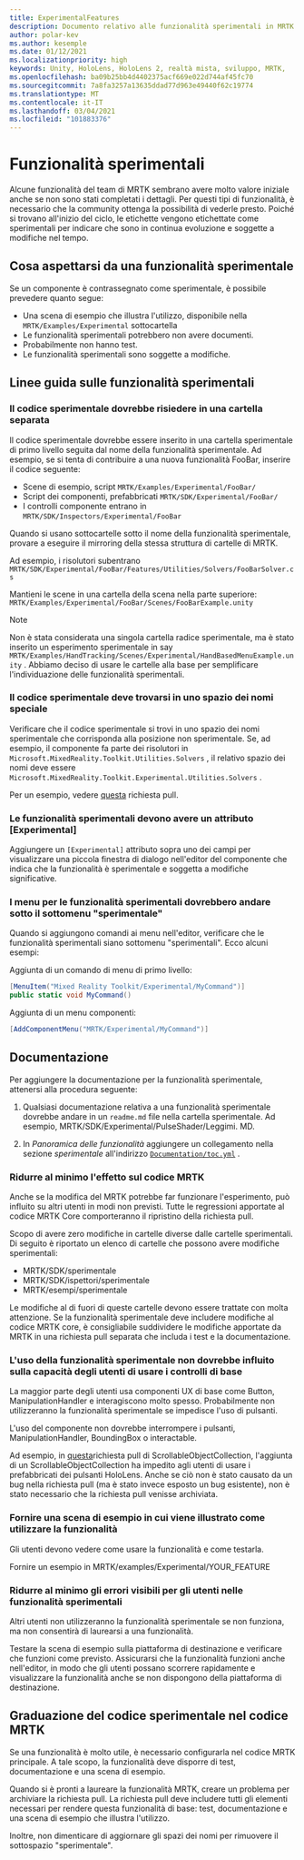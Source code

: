 ```yaml
---
title: ExperimentalFeatures
description: Documento relativo alle funzionalità sperimentali in MRTK.
author: polar-kev
ms.author: kesemple
ms.date: 01/12/2021
ms.localizationpriority: high
keywords: Unity, HoloLens, HoloLens 2, realtà mista, sviluppo, MRTK,
ms.openlocfilehash: ba09b25bb4d4402375acf669e022d744af45fc70
ms.sourcegitcommit: 7a8fa3257a13635ddad77d963e49440f62c19774
ms.translationtype: MT
ms.contentlocale: it-IT
ms.lasthandoff: 03/04/2021
ms.locfileid: "101883376"
---
```

# <a name="experimental-features"></a>Funzionalità sperimentali

Alcune funzionalità del team di MRTK sembrano avere molto valore iniziale anche se non sono stati completati i dettagli. Per questi tipi di funzionalità, è necessario che la community ottenga la possibilità di vederle presto. Poiché si trovano all'inizio del ciclo, le etichette vengono etichettate come sperimentali per indicare che sono in continua evoluzione e soggette a modifiche nel tempo.

## <a name="what-to-expect-from-an-experimental-feature"></a>Cosa aspettarsi da una funzionalità sperimentale

Se un componente è contrassegnato come sperimentale, è possibile prevedere quanto segue:

- Una scena di esempio che illustra l'utilizzo, disponibile nella `MRTK/Examples/Experimental` sottocartella
- Le funzionalità sperimentali potrebbero non avere documenti.
- Probabilmente non hanno test.
- Le funzionalità sperimentali sono soggette a modifiche.

## <a name="experimental-feature-guidelines"></a>Linee guida sulle funzionalità sperimentali

### <a name="experimental-code-should-live-in-a-separate-folder"></a>Il codice sperimentale dovrebbe risiedere in una cartella separata

Il codice sperimentale dovrebbe essere inserito in una cartella sperimentale di primo livello seguita dal nome della funzionalità sperimentale. Ad esempio, se si tenta di contribuire a una nuova funzionalità FooBar, inserire il codice seguente:

- Scene di esempio, script `MRTK/Examples/Experimental/FooBar/`
- Script dei componenti, prefabbricati `MRTK/SDK/Experimental/FooBar/`
- I controlli componente entrano in `MRTK/SDK/Inspectors/Experimental/FooBar`

Quando si usano sottocartelle sotto il nome della funzionalità sperimentale, provare a eseguire il mirroring della stessa struttura di cartelle di MRTK.

Ad esempio, i risolutori subentrano `MRTK/SDK/Experimental/FooBar/Features/Utilities/Solvers/FooBarSolver.cs`

Mantieni le scene in una cartella della scena nella parte superiore: `MRTK/Examples/Experimental/FooBar/Scenes/FooBarExample.unity`

> [!NOTE]
> Non è stata considerata una singola cartella radice sperimentale, ma è stato inserito un esperimento sperimentale in say `MRTK/Examples/HandTracking/Scenes/Experimental/HandBasedMenuExample.unity` . Abbiamo deciso di usare le cartelle alla base per semplificare l'individuazione delle funzionalità sperimentali.

### <a name="experimental-code-should-be-in-a-special-namespace"></a>Il codice sperimentale deve trovarsi in uno spazio dei nomi speciale

Verificare che il codice sperimentale si trovi in uno spazio dei nomi sperimentale che corrisponda alla posizione non sperimentale. Se, ad esempio, il componente fa parte dei risolutori in `Microsoft.MixedReality.Toolkit.Utilities.Solvers` , il relativo spazio dei nomi deve essere `Microsoft.MixedReality.Toolkit.Experimental.Utilities.Solvers` .

Per un esempio, vedere [questa](https://github.com/microsoft/MixedRealityToolkit-Unity/pull/4532) richiesta pull.

### <a name="experimental-features-should-have-an-experimental-attribute"></a>Le funzionalità sperimentali devono avere un attributo [Experimental]

Aggiungere un `[Experimental]` attributo sopra uno dei campi per visualizzare una piccola finestra di dialogo nell'editor del componente che indica che la funzionalità è sperimentale e soggetta a modifiche significative.

### <a name="menus-for-experimental-features-should-go-under-experimental-sub-menu"></a>I menu per le funzionalità sperimentali dovrebbero andare sotto il sottomenu "sperimentale"

Quando si aggiungono comandi ai menu nell'editor, verificare che le funzionalità sperimentali siano sottomenu "sperimentali". Ecco alcuni esempi:

Aggiunta di un comando di menu di primo livello:

```c#
[MenuItem("Mixed Reality Toolkit/Experimental/MyCommand")]
public static void MyCommand()
```

Aggiunta di un menu componenti:

```c#
[AddComponentMenu("MRTK/Experimental/MyCommand")]
```

## <a name="documentation"></a>Documentazione

Per aggiungere la documentazione per la funzionalità sperimentale, attenersi alla procedura seguente:

1. Qualsiasi documentazione relativa a una funzionalità sperimentale dovrebbe andare in un `readme.md` file nella cartella sperimentale. Ad esempio, MRTK/SDK/Experimental/PulseShader/Leggimi. MD.

1. In *Panoramica delle funzionalità* aggiungere un collegamento nella sezione *sperimentale* all'indirizzo [`Documentation/toc.yml`](../toc.yml) .

### <a name="minimize-impact-to-mrtk-code"></a>Ridurre al minimo l'effetto sul codice MRTK

Anche se la modifica del MRTK potrebbe far funzionare l'esperimento, può influito su altri utenti in modi non previsti.
Tutte le regressioni apportate al codice MRTK Core comporteranno il ripristino della richiesta pull.

Scopo di avere zero modifiche in cartelle diverse dalle cartelle sperimentali. Di seguito è riportato un elenco di cartelle che possono avere modifiche sperimentali:

- MRTK/SDK/sperimentale
- MRTK/SDK/ispettori/sperimentale
- MRTK/esempi/sperimentale

Le modifiche al di fuori di queste cartelle devono essere trattate con molta attenzione. Se la funzionalità sperimentale deve includere modifiche al codice MRTK core, è consigliabile suddividere le modifiche apportate da MRTK in una richiesta pull separata che includa i test e la documentazione.

### <a name="using-your-experimental-feature-should-not-impact-peoples-ability-to-use-core-controls"></a>L'uso della funzionalità sperimentale non dovrebbe influito sulla capacità degli utenti di usare i controlli di base

La maggior parte degli utenti usa componenti UX di base come Button, ManipulationHandler e interagiscono molto spesso. Probabilmente non utilizzeranno la funzionalità sperimentale se impedisce l'uso di pulsanti.

L'uso del componente non dovrebbe interrompere i pulsanti, ManipulationHandler, BoundingBox o interactable.

Ad esempio, in [questa](https://github.com/microsoft/MixedRealityToolkit-Unity/pull/6001)richiesta pull di ScrollableObjectCollection, l'aggiunta di un ScrollableObjectCollection ha impedito agli utenti di usare i prefabbricati dei pulsanti HoloLens. Anche se ciò non è stato causato da un bug nella richiesta pull (ma è stato invece esposto un bug esistente), non è stato necessario che la richiesta pull venisse archiviata.

### <a name="provide-an-example-scene-that-demonstrates-how-to-use-the-feature"></a>Fornire una scena di esempio in cui viene illustrato come utilizzare la funzionalità

Gli utenti devono vedere come usare la funzionalità e come testarla.

Fornire un esempio in MRTK/examples/Experimental/YOUR_FEATURE

### <a name="minimize-user-visible-flaws-in-experimental-features"></a>Ridurre al minimo gli errori visibili per gli utenti nelle funzionalità sperimentali

Altri utenti non utilizzeranno la funzionalità sperimentale se non funziona, ma non consentirà di laurearsi a una funzionalità.

Testare la scena di esempio sulla piattaforma di destinazione e verificare che funzioni come previsto. Assicurarsi che la funzionalità funzioni anche nell'editor, in modo che gli utenti possano scorrere rapidamente e visualizzare la funzionalità anche se non dispongono della piattaforma di destinazione.

## <a name="graduating-experimental-code-into-mrtk-code"></a>Graduazione del codice sperimentale nel codice MRTK

Se una funzionalità è molto utile, è necessario configurarla nel codice MRTK principale. A tale scopo, la funzionalità deve disporre di test, documentazione e una scena di esempio.

Quando si è pronti a laureare la funzionalità MRTK, creare un problema per archiviare la richiesta pull. La richiesta pull deve includere tutti gli elementi necessari per rendere questa funzionalità di base: test, documentazione e una scena di esempio che illustra l'utilizzo.

Inoltre, non dimenticare di aggiornare gli spazi dei nomi per rimuovere il sottospazio "sperimentale".
